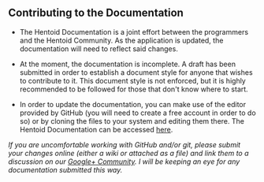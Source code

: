 <!--  TODO: Make use of subreddit/Discuss instead of Google+ Community group to submit documentation updates-->## Contributing to the Documentation* The Hentoid Documentation is a joint effort between the programmers and the Hentoid Community.As the application is updated, the documentation will need to reflect said changes.* At the moment, the documentation is incomplete. A draft has been submitted in order to establish a document style for anyone that wishes to contribute to it.This document style is not enforced, but it is highly recommended to be followed for those that don't know where to start.* In order to update the documentation, you can make use of the editor provided by GitHub (you will need to create a free account in order to do so) or by cloning the files to your system and editing them there. The Hentoid Documentation can be accessed [here](https://github.com/AVnetWS/Hentoid/wiki).*If you are uncomfortable working with GitHub and/or git, please submit your changes online (either a wiki or attached as a file) and link them to a discussion on our [Google+ Community](https://plus.google.com/communities/110496467189870321840). I will be keeping an eye for any documentation submitted this way.*